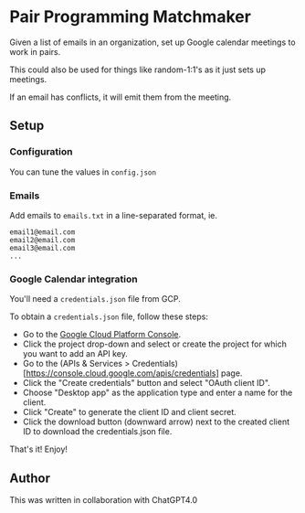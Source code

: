 # Pair Programming Matchmaker

Given a list of emails in an organization, set up Google calendar meetings to work in pairs.

This could also be used for things like random-1:1's as it just sets up meetings.

If an email has conflicts, it will emit them from the meeting.

## Setup

### Configuration
You can tune the values in `config.json`

### Emails

Add emails to `emails.txt` in a line-separated format, ie.
```
email1@email.com
email2@email.com
email3@email.com
...
```

### Google Calendar integration

You'll need a `credentials.json` file from GCP.

To obtain a `credentials.json` file, follow these steps:
- Go to the [Google Cloud Platform Console](https://console.cloud.google.com/).
- Click the project drop-down and select or create the project for which you want to add an API key.
- Go to the (APIs & Services > Credentials)[https://console.cloud.google.com/apis/credentials] page.
- Click the "Create credentials" button and select "OAuth client ID".
- Choose "Desktop app" as the application type and enter a name for the client.
- Click "Create" to generate the client ID and client secret.
- Click the download button (downward arrow) next to the created client ID to download the credentials.json file.

That's it! Enjoy!

## Author
This was written in collaboration with ChatGPT4.0
